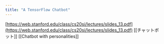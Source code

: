 ```yaml
---
title: "A TensorFlow Chatbot"
---
```


[https://web.stanford.edu/class/cs20si/lectures/slides_13.pdf](https://web.stanford.edu/class/cs20si/lectures/slides_13.pdf)
[[チャットボット]]
[[Chatbot with personalities]]
